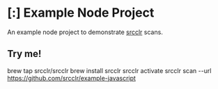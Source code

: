 # [:] Example Node Project

An example node project to demonstrate [srcclr](https://www.srcclr.com) scans.

## Try me!


brew tap srcclr/srcclr
brew install srcclr
srcclr activate
srcclr scan --url https://github.com/srcclr/example-javascript
```
